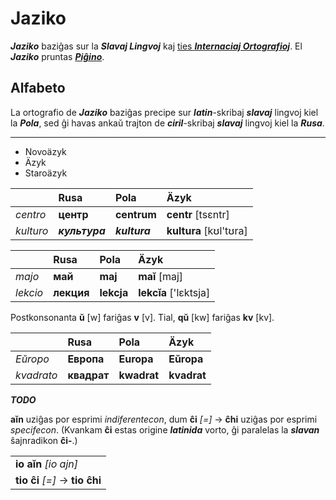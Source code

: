 # Jaziko

***Jaziko*** baziĝas sur la ***Slavaj Lingvoj*** kaj [ties ***Internaciaj Ortografioj***](slavaj/README.md). El ***Jaziko*** pruntas [***Piĝino***](pigino.md).

## Alfabeto

La ortografio de ***Jaziko*** baziĝas precipe sur ***latin***-skribaj ***slavaj*** lingvoj kiel la ***Pola***, sed ĝi havas ankaŭ trajton de ***ciril***-skribaj ***slavaj*** lingvoj kiel la ***Rusa***.

---

* Novoäzyk
* Äzyk
* Staroäzyk


| | Rusa | Pola | Äzyk |
|:-|:-|:-|:-|
| *centro* | **центр** | **centrum** | **centr** [tsɛntr] |
| *kulturo* | ***культура*** | ***kultura*** | **kultura** [kʊl'tʊra] |

| | Rusa | Pola | Äzyk |
|:-|:-|:-|:-|
| *majo* | **май** | **maj** | **maĭ** [maj] |
| *lekcio* | **лекция** | **lekcja** | **lekcĭa** ['lɛktsja] |

Postkonsonanta **ŭ** [w] fariĝas **v** [v]. Tial, **qŭ** [kw] fariĝas **kv** [kv].

| | Rusa | Pola | Äzyk |
|:-|:-|:-|:-|
| *Eŭropo* | **Европа** | **Europa** | **Eŭropa** |
| *kvadrato* | **квадрат** | **kwadrat** | **kvadrat** |

***TODO***
 
**aĭn** uziĝas por esprimi *indiferentecon*, dum **ĉi** *[=]* → **ĉhi** uziĝas por esprimi *specifecon*. (Kvankam **ĉi** estas origine ***latinida*** vorto, ĝi paralelas la ***slavan*** ŝajnradikon **ĉi-**.)

| |
|-|
| **io aĭn** *[io ajn]* |
| **tio ĉi** *[=]* → **tio ĉhi** |

